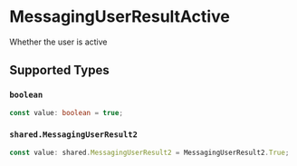 # MessagingUserResultActive

Whether the user is active


## Supported Types

### `boolean`

```typescript
const value: boolean = true;
```

### `shared.MessagingUserResult2`

```typescript
const value: shared.MessagingUserResult2 = MessagingUserResult2.True;
```

